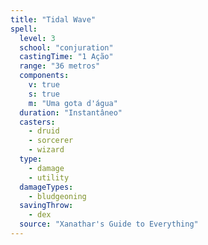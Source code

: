 ```yaml
---
title: "Tidal Wave"
spell:
  level: 3
  school: "conjuration"
  castingTime: "1 Ação"
  range: "36 metros"
  components:
    v: true
    s: true
    m: "Uma gota d'água"
  duration: "Instantâneo"
  casters:
    - druid
    - sorcerer
    - wizard
  type:
    - damage
    - utility
  damageTypes:
    - bludgeoning
  savingThrow:
    - dex
  source: "Xanathar's Guide to Everything"
---
```

